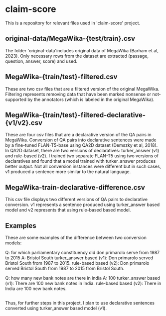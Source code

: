 # claim-score

This is a repository for relevant files used in 'claim-score' project.

## original-data/MegaWika-{test/train}.csv

The folder 'original-data'includes original data of MegaWika (Barham et al, 2023). Only necessary rows from the dataset are extracted (passage, question, answer, score) and used.

## MegaWika-{train/test}-filtered.csv

These are two csv files that are a filtered version of the original MegaWika. Filtering represents removing data that have been marked nonsense or not-supported by the annotators (which is labeled in the original MegaWika).

## MegaWika-{train/test}-filtered-declarative-{v1/v2}.csv

These are four csv files that are a declarative version of the QA pairs in MegaWika. Conversion of QA pairs into declarative sentences were made by a fine-tuned FLAN-T5-base using QA2D dataset (Demszky et al, 2018). In QA2D dataset, there are two versions of declaratives: turker_answer (v1) and rule-based (v2). I trained two separate FLAN-T5 using two versions of declaratives and found that a model trained with turker_answer produces better output. Not all conversion instances were different but in such cases, v1 produced a sentence more similar to the natural language.

## MegaWika-train-declarative-difference.csv

This csv file displays two different versions of QA pairs to declarative conversion. v1 represents a sentence produced using turker_answer based model and v2 represents that using rule-based based model.


## Examples

These are some examples of the difference between two conversion models:

Q: for which parliamentary constituency did don primarolo serve from 1987 to 2015
A: Bristol South
turker_answer based (v1): Don primarolo served Bristol South from 1987 to 2015.
rule-based based (v2): Don primarolo served Bristol South from 1987 to 2015 from Bristol South.

Q: how many new bank notes are there in india
A: 100
turker_answer based (v1): There are 100 new bank notes in India.
rule-based based (v2): There in India are 100 new bank notes.

## 

Thus, for further steps in this project, I plan to use declarative sentences converted using turker_answer based model (v1).

